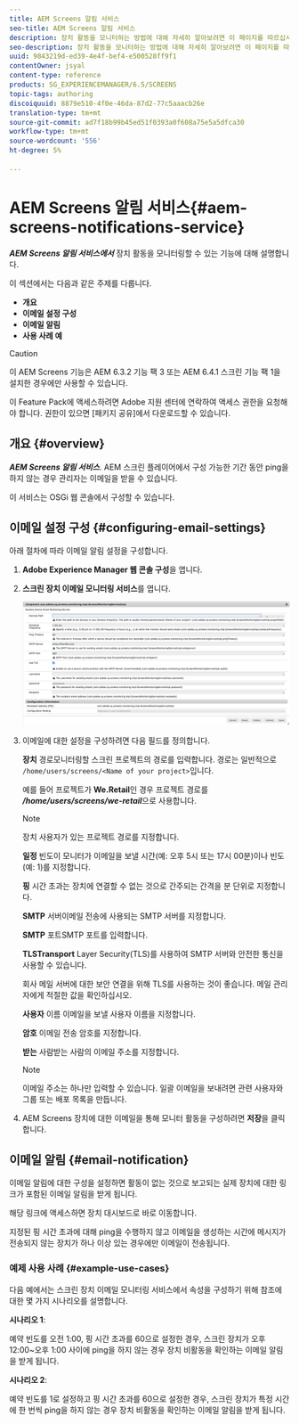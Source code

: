 ```yaml
---
title: AEM Screens 알림 서비스
seo-title: AEM Screens 알림 서비스
description: 장치 활동을 모니터하는 방법에 대해 자세히 알아보려면 이 페이지를 따르십시오.
seo-description: 장치 활동을 모니터하는 방법에 대해 자세히 알아보려면 이 페이지를 따르십시오.
uuid: 9843219d-ed39-4e4f-bef4-e500528ff9f1
contentOwner: jsyal
content-type: reference
products: SG_EXPERIENCEMANAGER/6.5/SCREENS
topic-tags: authoring
discoiquuid: 8879e510-4f0e-46da-87d2-77c5aaacb26e
translation-type: tm+mt
source-git-commit: ad7f18b99b45ed51f0393a0f608a75e5a5dfca30
workflow-type: tm+mt
source-wordcount: '556'
ht-degree: 5%

---
```



# AEM Screens 알림 서비스{#aem-screens-notifications-service}

<!--removed from metadata: admitteddomains: @adobe.com;@caesars.com-->

***AEM Screens 알림 서비스에서*** 장치 활동을 모니터링할 수 있는 기능에 대해 설명합니다.

이 섹션에서는 다음과 같은 주제를 다룹니다.

* **개요**
* **이메일 설정 구성**
* **이메일 알림**
* **사용 사례 예**

>[!CAUTION]
>
>이 AEM Screens 기능은 AEM 6.3.2 기능 팩 3 또는 AEM 6.4.1 스크린 기능 팩 1을 설치한 경우에만 사용할 수 있습니다.
>
>이 Feature Pack에 액세스하려면 Adobe 지원 센터에 연락하여 액세스 권한을 요청해야 합니다. 권한이 있으면 [패키지 공유]에서 다운로드할 수 있습니다.

## 개요 {#overview}

***AEM Screens 알림 서비스***. AEM 스크린 플레이어에서 구성 가능한 기간 동안 ping을 하지 않는 경우 관리자는 이메일을 받을 수 있습니다.

이 서비스는 OSGi 웹 콘솔에서 구성할 수 있습니다.

## 이메일 설정 구성 {#configuring-email-settings}

아래 절차에 따라 이메일 알림 설정을 구성합니다.

1. **Adobe Experience Manager 웹 콘솔 구성**&#x200B;을 엽니다.
1. **스크린 장치 이메일 모니터링 서비스**&#x200B;를 엽니다.

   ![screen_shot_2018-04-26at44602pm](assets/screen_shot_2018-04-26at44602pm.png)

1. 이메일에 대한 설정을 구성하려면 다음 필드를 정의합니다.

   **장치** 경로모니터링할 스크린 프로젝트의 경로를 입력합니다. 경로는 일반적으로 `/home/users/screens/<Name of your project>`입니다.

   예를 들어 프로젝트가 **We.Retail**&#x200B;인 경우 프로젝트 경로를 ***/home/users/screens/we-retail***&#x200B;으로 사용합니다.

   >[!NOTE]
   >
   >장치 사용자가 있는 프로젝트 경로를 지정합니다.

   **일정** 빈도이 모니터가 이메일을 보낼 시간(예: 오후 5시 또는 17시 00분)이나 빈도(예: 1)를 지정합니다.

   **핑** 시간 초과는 장치에 연결할 수 없는 것으로 간주되는 간격을 분 단위로 지정합니다.

   **SMTP** 서버이메일 전송에 사용되는 SMTP 서버를 지정합니다.

   **SMTP** 포트SMTP 포트를 입력합니다.

   **TLSTransport** Layer Security(TLS)를 사용하여 SMTP 서버와 안전한 통신을 사용할 수 있습니다.

   회사 메일 서버에 대한 보안 연결을 위해 TLS를 사용하는 것이 좋습니다. 메일 관리자에게 적절한 값을 확인하십시오.

   **사용자** 이름 이메일을 보낼 사용자 이름을 지정합니다.

   **암호** 이메일 전송 암호를 지정합니다.

   **받는** 사람받는 사람의 이메일 주소를 지정합니다.

   >[!NOTE]
   >
   >이메일 주소는 하나만 입력할 수 있습니다. 일괄 이메일을 보내려면 관련 사용자와 그룹 또는 배포 목록을 만듭니다.

1. AEM Screens 장치에 대한 이메일을 통해 모니터 활동을 구성하려면 **저장**&#x200B;을 클릭합니다.

## 이메일 알림 {#email-notification}

이메일 알림에 대한 구성을 설정하면 활동이 없는 것으로 보고되는 실제 장치에 대한 링크가 포함된 이메일 알림을 받게 됩니다.

해당 링크에 액세스하면 장치 대시보드로 바로 이동합니다.

지정된 핑 시간 초과에 대해 ping을 수행하지 않고 이메일을 생성하는 시간에 메시지가 전송되지 않는 장치가 하나 이상 있는 경우에만 이메일이 전송됩니다.

### 예제 사용 사례 {#example-use-cases}

다음 예에서는 스크린 장치 이메일 모니터링 서비스에서 속성을 구성하기 위해 참조에 대한 몇 가지 시나리오를 설명합니다.

**시나리오 1**:

예약 빈도를 오전 1:00, 핑 시간 초과를 60으로 설정한 경우, 스크린 장치가 오후 12:00~오후 1:00 사이에 ping을 하지 않는 경우 장치 비활동을 확인하는 이메일 알림을 받게 됩니다.

**시나리오 2**:

예약 빈도를 1로 설정하고 핑 시간 초과를 60으로 설정한 경우, 스크린 장치가 특정 시간에 한 번씩 ping을 하지 않는 경우 장치 비활동을 확인하는 이메일 알림을 받게 됩니다.
